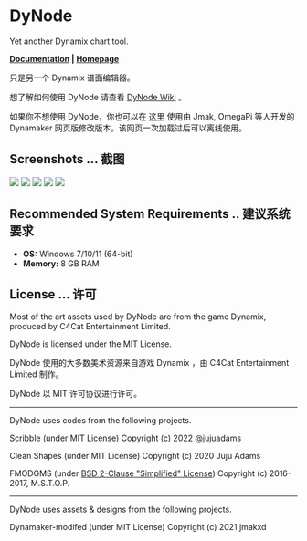 # DyNode

Yet another Dynamix chart tool.

**[Documentation](https://github.com/NagaseIori/DyNode/wiki) | [Homepage](https://dyn.iorinn.moe)**

只是另一个 Dynamix 谱面编辑器。

想了解如何使用 DyNode 请查看 [DyNode Wiki](https://github.com/NagaseIori/DyNode/wiki) 。

如果你不想使用 DyNode，你也可以在 [这里](https://dym.iorinn.moe/app/src) 使用由 Jmak, OmegaPi 等人开发的 Dynamaker 网页版修改版本。该网页一次加载过后可以离线使用。

## Screenshots ... 截图

![](https://user-images.githubusercontent.com/31349569/183392671-49dc874b-9519-4521-928a-c32cf71c887a.png)
![](https://user-images.githubusercontent.com/31349569/183392693-e9f2ad6c-b0a5-452f-8223-d046aeba316e.png)
![](https://user-images.githubusercontent.com/31349569/178319567-0541db14-3dc0-4162-8a2e-2c74f563f3d2.png)
![](https://user-images.githubusercontent.com/31349569/183392698-12587e13-53ee-4b91-9a84-27d8898369b5.png)
![](https://user-images.githubusercontent.com/31349569/183830626-9b7e54f7-6460-4238-8ed6-821e58ec1e8d.png)

## Recommended System Requirements .. 建议系统要求

* **OS:** Windows 7/10/11 (64-bit)
* **Memory:** 8 GB RAM

## License ... 许可

Most of the art assets used by DyNode are from the game Dynamix, produced by C4Cat Entertainment Limited.

DyNode is licensed under the MIT License.

DyNode 使用的大多数美术资源来自游戏 Dynamix ，由 C4Cat Entertainment Limited 制作。

DyNode 以 MIT 许可协议进行许可。

------------------

DyNode uses codes from the following projects.

Scribble (under MIT License) Copyright (c) 2022 @jujuadams

Clean Shapes (under MIT License) Copyright (c) 2020 Juju Adams

FMODGMS (under [BSD 2-Clause "Simplified" License](https://github.com/mstop4/FMODGMS/blob/master/LICENSE)) Copyright (c) 2016-2017, M.S.T.O.P.

-------------------

DyNode uses assets & designs from the following projects.

Dynamaker-modifed (under MIT License) Copyright (c) 2021 jmakxd
